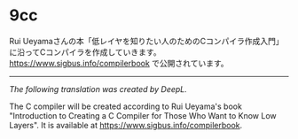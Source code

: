# 9cc
Rui Ueyamaさんの本「低レイヤを知りたい人のためのCコンパイラ作成入門」に沿ってCコンパイラを作成していきます。
https://www.sigbus.info/compilerbook で公開されています。

----

*The following translation was created by DeepL.*

The C compiler will be created according to Rui Ueyama's book "Introduction to Creating a C Compiler for Those Who Want to Know Low Layers".
It is available at https://www.sigbus.info/compilerbook.
